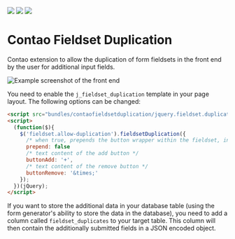 [![](https://img.shields.io/maintenance/yes/2019.svg)](https://github.com/inspiredminds/contao-fieldset-duplication)
[![](https://img.shields.io/packagist/v/inspiredminds/contao-fieldset-duplication.svg)](https://packagist.org/packages/inspiredminds/contao-fieldset-duplication)
[![](https://img.shields.io/packagist/dt/inspiredminds/contao-fieldset-duplication.svg)](https://packagist.org/packages/inspiredminds/contao-fieldset-duplication)

Contao Fieldset Duplication
===================

Contao extension to allow the duplication of form fieldsets in the front end by 
the user for additional input fields.

![Example screenshot of the front end](https://raw.githubusercontent.com/inspiredminds/contao-fieldset-duplication/master/example.png)

You need to enable the `j_fieldset_duplication` template in your page layout. 
The following options can be changed:
```html
<script src="bundles/contaofieldsetduplication/jquery.fieldset.duplication.min.js"></script>
<script>
  (function($){
    $('fieldset.allow-duplication').fieldsetDuplication({
      /* when true, prepends the button wrapper within the fieldset, instead of appending */
      prepend: false
      /* text content of the add button */
      buttonAdd: '+',
      /* text content of the remove button */
      buttonRemove: '&times;'
    });
  })(jQuery);
</script>
```
If you want to store the additional data in your database table (using the form 
generator's ability to store the data in the database), you need to add a column 
called `fieldset_duplicates` to your target table. This column will then contain 
the additionally submitted fields in a JSON encoded object.
